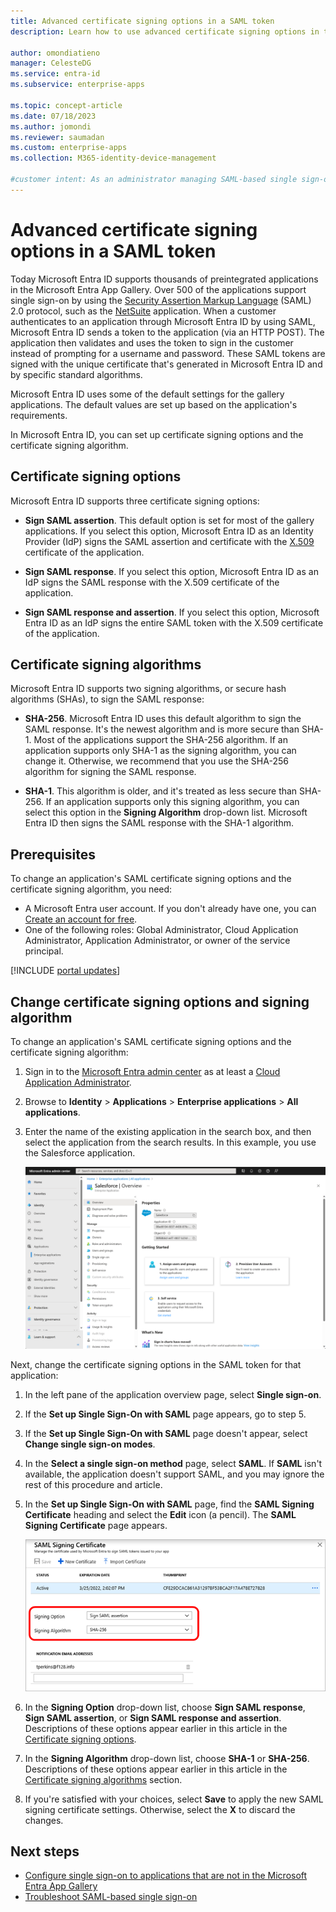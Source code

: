 ```yaml
---
title: Advanced certificate signing options in a SAML token
description: Learn how to use advanced certificate signing options in the SAML token for preintegrated apps in Microsoft Entra ID

author: omondiatieno
manager: CelesteDG
ms.service: entra-id
ms.subservice: enterprise-apps

ms.topic: concept-article
ms.date: 07/18/2023
ms.author: jomondi
ms.reviewer: saumadan
ms.custom: enterprise-apps
ms.collection: M365-identity-device-management

#customer intent: As an administrator managing SAML-based single sign-on in Microsoft Entra ID, I want to change the certificate signing options and signing algorithm for an application, so that I can ensure the security and compatibility of the SAML tokens used for authentication.
---
```


# Advanced certificate signing options in a SAML token

Today Microsoft Entra ID supports thousands of preintegrated applications in the Microsoft Entra App Gallery. Over 500 of the applications support single sign-on by using the [Security Assertion Markup Language](https://wikipedia.org/wiki/Security_Assertion_Markup_Language) (SAML) 2.0 protocol, such as the [NetSuite](https://azuremarketplace.microsoft.com/marketplace/apps/aad.netsuite) application. When a customer authenticates to an application through Microsoft Entra ID by using SAML, Microsoft Entra ID sends a token to the application (via an HTTP POST). The application then validates and uses the token to sign in the customer instead of prompting for a username and password. These SAML tokens are signed with the unique certificate that's generated in Microsoft Entra ID and by specific standard algorithms.

Microsoft Entra ID uses some of the default settings for the gallery applications. The default values are set up based on the application's requirements.

In Microsoft Entra ID, you can set up certificate signing options and the certificate signing algorithm.

## Certificate signing options

Microsoft Entra ID supports three certificate signing options:

* **Sign SAML assertion**. This default option is set for most of the gallery applications. If you select this option, Microsoft Entra ID as an Identity Provider (IdP) signs the SAML assertion and certificate with the [X.509](https://wikipedia.org/wiki/X.509) certificate of the application.

* **Sign SAML response**. If you select this option, Microsoft Entra ID as an IdP signs the SAML response with the X.509 certificate of the application.

* **Sign SAML response and assertion**. If you select this option, Microsoft Entra ID as an IdP signs the entire SAML token with the X.509 certificate of the application.

## Certificate signing algorithms

Microsoft Entra ID supports two signing algorithms, or secure hash algorithms (SHAs), to sign the SAML response:

* **SHA-256**. Microsoft Entra ID uses this default algorithm to sign the SAML response. It's the newest algorithm and is more secure than SHA-1. Most of the applications support the SHA-256 algorithm. If an application supports only SHA-1 as the signing algorithm, you can change it. Otherwise, we recommend that you use the SHA-256 algorithm for signing the SAML response.

* **SHA-1**. This algorithm is older, and it's treated as less secure than SHA-256. If an application supports only this signing algorithm, you can select this option in the **Signing Algorithm** drop-down list. Microsoft Entra ID then signs the SAML response with the SHA-1 algorithm.

## Prerequisites

To change an application's SAML certificate signing options and the certificate signing algorithm, you need:

- A Microsoft Entra user account. If you don't already have one, you can [Create an account for free](https://azure.microsoft.com/free/?WT.mc_id=A261C142F).
- One of the following roles: Global Administrator, Cloud Application Administrator, Application Administrator, or owner of the service principal.

[!INCLUDE [portal updates](~/includes/portal-update.md)]

## Change certificate signing options and signing algorithm

To change an application's SAML certificate signing options and the certificate signing algorithm:

1. Sign in to the [Microsoft Entra admin center](https://entra.microsoft.com) as at least a [Cloud Application Administrator](~/identity/role-based-access-control/permissions-reference.md#cloud-application-administrator). 
1. Browse to **Identity** > **Applications** > **Enterprise applications** > **All applications**.
1. Enter the name of the existing application in the search box, and then select the application from the search results. In this example, you use the Salesforce application.

   ![Example: Application overview page](./media/certificate-signing-options/application-overview-page.png)

Next, change the certificate signing options in the SAML token for that application:

1. In the left pane of the application overview page, select **Single sign-on**.
1. If the **Set up Single Sign-On with SAML** page appears, go to step 5.
1. If the **Set up Single Sign-On with SAML** page doesn't appear, select **Change single sign-on modes**.
1. In the **Select a single sign-on method** page, select **SAML**. If **SAML** isn't available, the application doesn't support SAML, and you may ignore the rest of this procedure and article.
1. In the **Set up Single Sign-On with SAML** page, find the **SAML Signing Certificate** heading and select the **Edit** icon (a pencil). The **SAML Signing Certificate** page appears.

   ![Example: SAML signing certificate page](./media/certificate-signing-options/saml-signing-page.png)

1. In the **Signing Option** drop-down list, choose **Sign SAML response**, **Sign SAML assertion**, or **Sign SAML response and assertion**. Descriptions of these options appear earlier in this article in the [Certificate signing options](#certificate-signing-options).
1. In the **Signing Algorithm** drop-down list, choose **SHA-1** or **SHA-256**. Descriptions of these options appear earlier in this article in the [Certificate signing algorithms](#certificate-signing-algorithms) section.
1. If you're satisfied with your choices, select **Save** to apply the new SAML signing certificate settings. Otherwise, select the **X** to discard the changes.

## Next steps

- [Configure single sign-on to applications that are not in the Microsoft Entra App Gallery](~/identity-platform/single-sign-on-saml-protocol.md)
- [Troubleshoot SAML-based single sign-on](./debug-saml-sso-issues.md)
